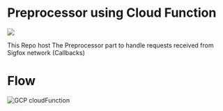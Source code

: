 # Preprocessor using Cloud Function

![](https://github.com/Med-ELOMARI/GCP-Preprocessor-Cloud-Function/workflows/tests/badge.svg)

This Repo host The Preprocessor part to handle requests received from Sigfox network (Callbacks) 

# Flow

![GCP cloudFunction](https://user-images.githubusercontent.com/11338137/69967196-32914100-1518-11ea-9862-5a865dba9804.png)
